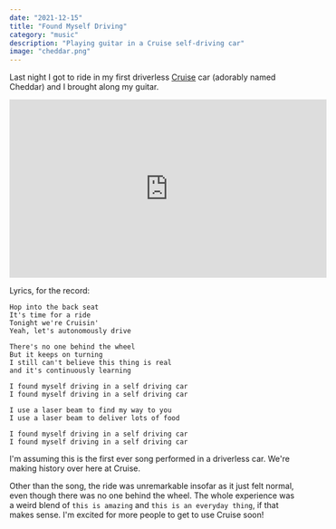 ```yaml
---
date: "2021-12-15"
title: "Found Myself Driving"
category: "music"
description: "Playing guitar in a Cruise self-driving car"
image: "cheddar.png"
---
```


Last night I got to ride in my first driverless [Cruise](https://getcruise.com) car (adorably named Cheddar) and I brought along my guitar.

<iframe width="560" height="315" src="https://www.youtube.com/embed/Aioq4w7k8do" title="YouTube video player" frameborder="0" allow="accelerometer; autoplay; clipboard-write; encrypted-media; gyroscope; picture-in-picture" allowfullscreen></iframe>

Lyrics, for the record:

```
Hop into the back seat
It's time for a ride
Tonight we're Cruisin'
Yeah, let's autonomously drive

There's no one behind the wheel
But it keeps on turning
I still can't believe this thing is real
and it's continuously learning

I found myself driving in a self driving car
I found myself driving in a self driving car

I use a laser beam to find my way to you
I use a laser beam to deliver lots of food

I found myself driving in a self driving car
I found myself driving in a self driving car
```

I'm assuming this is the first ever song performed in a driverless car. We're making history over here at Cruise.

Other than the song, the ride was unremarkable insofar as it just felt normal, even though there was no one behind the wheel. The whole experience was a weird blend of `this is amazing` and `this is an everyday thing`, if that makes sense. I'm excited for more people to get to use Cruise soon!